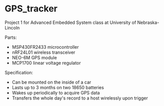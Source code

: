 # GPS_tracker
Project 1 for Advanced Embedded System class at University of Nebraska-Lincoln

Parts:
* MSP430FR2433 microcontroller
* nRF24L01 wireless transceiver
* NEO-6M GPS module
* MCP1700 linear voltage regulator

Specification:
* Can be mounted on the inside of a car
* Lasts up to 3 months on two 18650 batteries
* Wakes up periodically to acquire GPS data
* Transfers the whole day's record to a host wirelessly upon trigger
